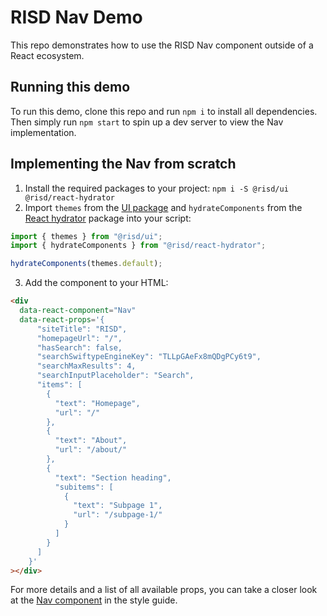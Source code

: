 # RISD Nav Demo

This repo demonstrates how to use the RISD Nav component outside of a React ecosystem.

## Running this demo

To run this demo, clone this repo and run `npm i` to install all dependencies. Then simply run `npm start` to spin up a dev server to view the Nav implementation.

## Implementing the Nav from scratch

1. Install the required packages to your project: `npm i -S @risd/ui @risd/react-hydrator`
2. Import `themes` from the [UI package](https://github.com/risd/risd-edu/tree/master/packages/risd-ui) and `hydrateComponents` from the [React hydrator](https://github.com/risd/risd-edu/tree/master/packages/risd-react-hydrator) package into your script:

```js
import { themes } from "@risd/ui";
import { hydrateComponents } from "@risd/react-hydrator";

hydrateComponents(themes.default);
```

3. Add the component to your HTML:

```html
<div
  data-react-component="Nav"
  data-react-props='{
      "siteTitle": "RISD",
      "homepageUrl": "/",
      "hasSearch": false,
      "searchSwiftypeEngineKey": "TLLpGAeFx8mQDgPCy6t9",
      "searchMaxResults": 4,
      "searchInputPlaceholder": "Search",
      "items": [
        {
          "text": "Homepage",
          "url": "/"
        },
        {
          "text": "About",
          "url": "/about/"
        },
        {
          "text": "Section heading",
          "subitems": [
            {
              "text": "Subpage 1",
              "url": "/subpage-1/"
            }
          ]
        }
      ]
    }'
></div>
```

For more details and a list of all available props, you can take a closer look at the [Nav component](http://develop.styleguide.risd.systems/?path=/story/components-nav--sandbox) in the style guide.
